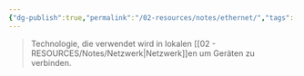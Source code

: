 ```yaml
---
{"dg-publish":true,"permalink":"/02-resources/notes/ethernet/","tags":["#informatik/netzwerk"],"noteIcon":"","updated":"2025-09-10T16:35:16.000+02:00"}
---
```


> Technologie, die verwendet wird in lokalen [[02 - RESOURCES/Notes/Netzwerk\|Netzwerk]]en um Geräten zu verbinden.